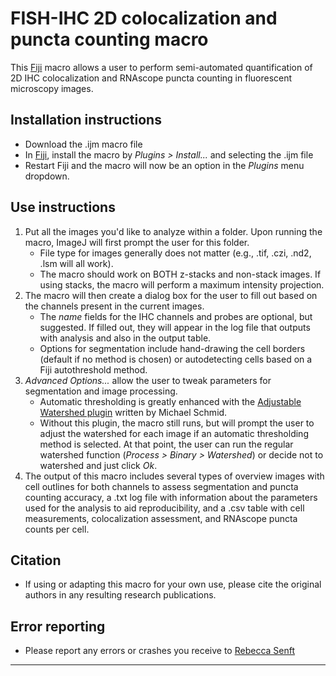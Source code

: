 # FISH-IHC 2D colocalization and puncta counting macro

This [Fiji](https://imagej.net/Fiji "Fiji") macro allows a user to perform semi-automated quantification of 2D IHC colocalization and RNAscope puncta counting in fluorescent microscopy images. 

## Installation instructions
* Download the .ijm macro file
* In [Fiji](https://imagej.net/Fiji "Fiji"), install the macro by _Plugins > Install..._ and selecting the .ijm file
* Restart Fiji and the macro will now be an option in the _Plugins_ menu dropdown.

## Use instructions
 1. Put all the images you'd like to analyze within a folder. Upon running the macro, ImageJ will first prompt the user for this folder. 
    * File type for images generally does not matter (e.g., .tif, .czi, .nd2, .lsm will all work).
    * The macro should work on BOTH z-stacks and non-stack images. If using stacks, the macro will perform a maximum intensity projection.
 2. The macro will then create a dialog box for the user to fill out based on the channels present in the current images.
    * The _name_ fields for the IHC channels and probes are optional, but suggested. If filled out, they will appear in the log file that outputs with analysis and also in the output table.
    * Options for segmentation include hand-drawing the cell borders (default if no method is chosen) or autodetecting cells based on a Fiji autothreshold method. 
3. _Advanced Options..._ allow the user to tweak parameters for segmentation and image processing.
    * Automatic thresholding is greatly enhanced with the [Adjustable Watershed plugin](https://imagejdocu.tudor.lu/doku.php?id=plugin:segmentation:adjustable_watershed:start) written by Michael Schmid.
     * Without this plugin, the macro still runs, but will prompt the user to adjust the watershed for each image if an automatic thresholding method is selected. At that point, the user can run the regular watershed function (_Process > Binary > Watershed_) or decide not to watershed and just click _Ok_. 
 4. The output of this macro includes several types of overview images with cell outlines for both channels to assess segmentation and puncta counting accuracy, a .txt log file with information about the parameters used for the analysis to aid reproducibility, and a .csv table with cell measurements, colocalization assessment, and RNAscope puncta counts per cell. 

## Citation
* If using or adapting this macro for your own use, please cite the original authors in any resulting research publications.
## Error reporting
 * Please report any errors or crashes you receive to [Rebecca Senft](mailto:senftrebecca@gmail.com)

----
